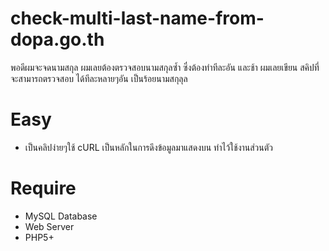 # check-multi-last-name-from-dopa.go.th

พอดีผมจะจดนามสกุล ผมเลยต้องตรวจสอบนามสกุลซ้ำ ซึ่งต้องทำทีละอัน
และช้า ผมเลยเขียน สคิปที่จะสามารถตรวจสอบ ได้ทีละหลายๆอัน เป็นร้อยนามสกุลุล

# Easy
- เป็นคลิปง่ายๆใช้ cURL เป็นหลักในการดึงข้อมูลมาแสดงบน ทำไว้ใช้งานส่วนตัว

# Require
- MySQL Database
- Web Server
- PHP5+


